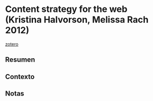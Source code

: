 # Content strategy for the web (Kristina Halvorson, Melissa Rach 2012)
[zotero](zotero://select/items/@halvorson&rach2012)

## Resumen


## Contexto

## Notas
<!--El libro se estructura en-->

<!--Estructura conceptual:-->
 
<!--Argumentos generales:-->
